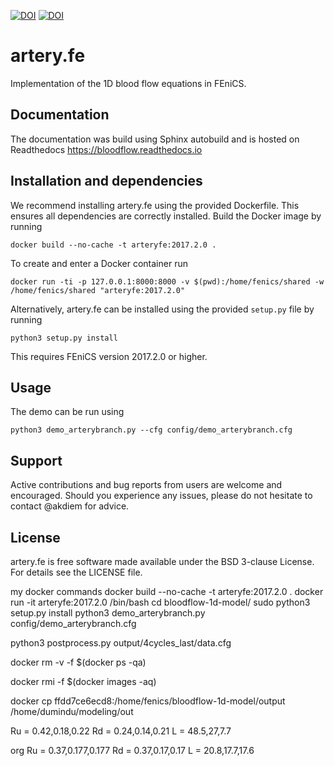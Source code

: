 [![DOI](https://zenodo.org/badge/DOI/10.5281/zenodo.2383815.svg)](https://doi.org/10.5281/zenodo.2383815) [![DOI](http://joss.theoj.org/papers/10.21105/joss.01107/status.svg)](https://doi.org/10.21105/joss.01107)

# artery.fe

Implementation of the 1D blood flow equations in FEniCS.

## Documentation

The documentation was build using Sphinx autobuild and is hosted on Readthedocs https://bloodflow.readthedocs.io

## Installation and dependencies

We recommend installing artery.fe using the provided Dockerfile. This ensures all dependencies are correctly installed. Build the Docker image by running

`docker build --no-cache -t arteryfe:2017.2.0 .`

To create and enter a Docker container run

`docker run -ti -p 127.0.0.1:8000:8000 -v $(pwd):/home/fenics/shared -w /home/fenics/shared "arteryfe:2017.2.0"`

Alternatively, artery.fe can be installed using the provided ``setup.py`` file by running

`python3 setup.py install`

This requires FEniCS version 2017.2.0 or higher.

## Usage

The demo can be run using

`python3 demo_arterybranch.py --cfg config/demo_arterybranch.cfg`

## Support

Active contributions and bug reports from users are welcome and encouraged. Should you experience any issues, please do not hesitate to contact @akdiem for advice.

## License

artery.fe is free software made available under the BSD 3-clause License. For details see the LICENSE file.



my docker commands
docker build --no-cache -t arteryfe:2017.2.0 .
docker run -it arteryfe:2017.2.0 /bin/bash
cd bloodflow-1d-model/
sudo python3 setup.py install
python3 demo_arterybranch.py config/demo_arterybranch.cfg

python3 postprocess.py output/4cycles_last/data.cfg

docker rm -v -f $(docker ps -qa)

docker rmi -f $(docker images -aq)

docker cp ffdd7ce6ecd8:/home/fenics/bloodflow-1d-model/output /home/dumindu/modeling/out

Ru = 0.42,0.18,0.22
Rd = 0.24,0.14,0.21
L = 48.5,27,7.7

org 
Ru = 0.37,0.177,0.177
Rd = 0.37,0.17,0.17
L = 20.8,17.7,17.6
